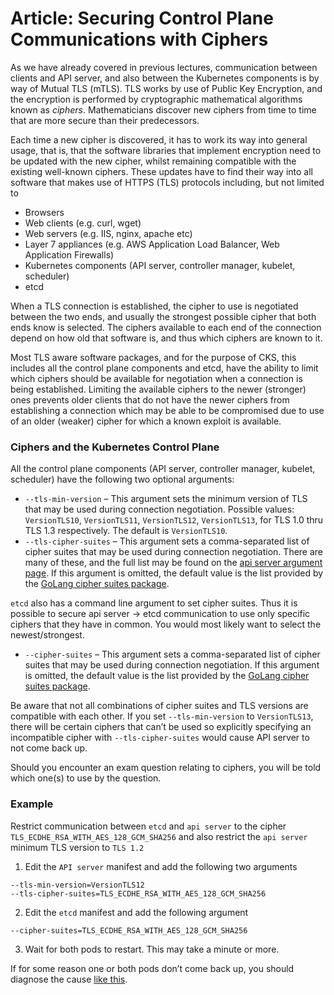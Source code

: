 # Article: Securing Control Plane Communications with Ciphers

As we have already covered in previous lectures, communication between clients and API server, and also between the Kubernetes components is by way of Mutual TLS (mTLS). TLS works by use of Public Key Encryption, and the encryption is performed by cryptographic mathematical algorithms known as _ciphers_. Mathematicians discover new ciphers from time to time that are more secure than their predecessors.

Each time a new cipher is discovered, it has to work its way into general usage, that is, that the software libraries that implement encryption need to be updated with the new cipher, whilst remaining compatible with the existing well-known ciphers. These updates have to find their way into all software that makes use of HTTPS (TLS) protocols including, but not limited to

* Browsers
* Web clients (e.g. curl, wget)
* Web servers (e.g. IIS, nginx, apache etc)
* Layer 7 appliances (e.g. AWS Application Load Balancer, Web Application Firewalls)
* Kubernetes components (API server, controller manager, kubelet, scheduler)
* etcd

When a TLS connection is established, the cipher to use is negotiated between the two ends, and usually the strongest possible cipher that both ends know is selected. The ciphers available to each end of the connection depend on how old that software is, and thus which ciphers are known to it.

Most TLS aware software packages, and for the purpose of CKS, this includes all the control plane components and etcd, have the ability to limit which ciphers should be available for negotiation when a connection is being established. Limiting the available ciphers to the newer (stronger) ones prevents older clients that do not have the newer ciphers from establishing a connection which may be able to be compromised due to use of an older (weaker) cipher for which a known exploit is available.

### **Ciphers and the Kubernetes Control Plane**

All the control plane components (API server, controller manager, kubelet, scheduler) have the following two optional arguments:

* `--tls-min-version` – This argument sets the minimum version of TLS that may be used during connection negotiation. Possible values: `VersionTLS10`, `VersionTLS11`, `VersionTLS12`, `VersionTLS13`, for TLS 1.0 thru TLS 1.3 respectively. The default is `VersionTLS10`.
* `--tls-cipher-suites` – This argument sets a comma-separated list of cipher suites that may be used during connection negotiation. There are many of these, and the full list may be found on the [api server argument page](https://kubernetes.io/docs/reference/command-line-tools-reference/kube-apiserver/). If this argument is omitted, the default value is the list provided by the [GoLang cipher suites package](https://go.dev/src/crypto/tls/cipher\_suites.go#L53).

`etcd` also has a command line argument to set cipher suites. Thus it is possible to secure api server → etcd communication to use only specific ciphers that they have in common. You would most likely want to select the newest/strongest.

* `--cipher-suites` – This argument sets a comma-separated list of cipher suites that may be used during connection negotiation. If this argument is omitted, the default value is the list provided by the [GoLang cipher suites package](https://go.dev/src/crypto/tls/cipher\_suites.go#L53).

Be aware that not all combinations of cipher suites and TLS versions are compatible with each other. If you set `--tls-min-version` to `VersionTLS13`, there will be certain ciphers that can’t be used so explicitly specifying an incompatible cipher with `--tls-cipher-suites` would cause API server to not come back up.

Should you encounter an exam question relating to ciphers, you will be told which one(s) to use by the question.

### **Example**

Restrict communication between `etcd` and `api server` to the cipher `TLS_ECDHE_RSA_WITH_AES_128_GCM_SHA256` and also restrict the `api server` minimum TLS version to `TLS 1.2`

1. Edit the `API server` manifest and add the following two arguments

```
--tls-min-version=VersionTLS12
--tls-cipher-suites=TLS_ECDHE_RSA_WITH_AES_128_GCM_SHA256
```

2. Edit the `etcd` manifest and add the following argument

```
--cipher-suites=TLS_ECDHE_RSA_WITH_AES_128_GCM_SHA256
```

3. Wait for both pods to restart. This may take a minute or more.

If for some reason one or both pods don’t come back up, you should diagnose the cause [like this](https://github.com/kodekloudhub/community-faq/blob/main/docs/diagnose-crashed-apiserver.md).
